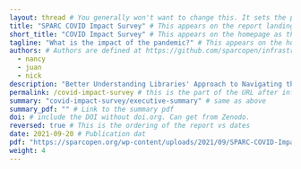 ```yaml
---
layout: thread # You generally won't want to change this. It sets the page template to use.
title: "SPARC COVID Impact Survey" # This appears on the report landing page.
short_title: "COVID Impact Survey" # This appears on the homepage as the title. It should be short and snappy.
tagline: "What is the impact of the pandemic?" # This appears on the homepage as the title. It should be short and snappy.
authors: # Authors are defined at https://github.com/sparcopen/infrastructure/blob/dev/_data/authors.yml. Add them there before referencing them here.
  - nancy
  - juan
  - nick
description: "Better Understanding Libraries' Approach to Navigating the Pandemic & Its Impact on Support for Open Initiatives"# This is the text on the left hand side of a report page. It's like a mini summary.
permalink: /covid-impact-survey # this is the part of the URL after infrastructure.sparcopen.org. Addresses will be infrastructure.sparcopen.org/permalink
summary: "covid-impact-survey/executive-summary" # same as above
summary_pdf: "" # Link to the summary pdf
doi: # include the DOI without doi.org. Can get from Zenodo.
reversed: true # This is the ordering of the report vs dates
date: 2021-09-20 # Publication dat
pdf: "https://sparcopen.org/wp-content/uploads/2021/09/SPARC-COVID-Impact-Survey-092021.pdf" # Link the full text PDF
weight: 4
---
```

